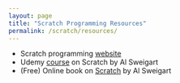```yaml
---
layout: page
title: "Scratch Programming Resources"
permalink: /scratch/resources/
---
```



* Scratch programming [website](https://scratch.mit.edu)
* Udemy [course](https://www.udemy.com/share/101XAuAkITc11RQnw=/) on Scratch by Al Sweigart
* (Free) Online book on [Scratch](http://inventwithscratch.com) by Al Sweigart

